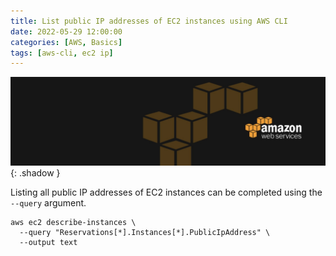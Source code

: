 ```yaml
---
title: List public IP addresses of EC2 instances using AWS CLI
date: 2022-05-29 12:00:00
categories: [AWS, Basics]
tags: [aws-cli, ec2 ip]
---
```

<script defer data-domain="senad-d.github.io" src="https://plus.seki.ink/js/script.js"></script>
![](https://github.com/senad-d/senad-d.github.io/blob/main/_media/images/backgroun.png?raw=true){: .shadow }

Listing all public IP addresses of EC2 instances can be completed using the `--query` argument.

```shell
aws ec2 describe-instances \
  --query "Reservations[*].Instances[*].PublicIpAddress" \
  --output text
```